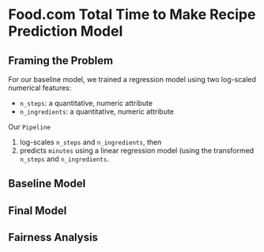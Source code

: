 # Food.com Total Time to Make Recipe Prediction Model

## Framing the Problem
For our baseline model, we trained a regression model using two log-scaled numerical features:
- `n_steps`: a quantitative, numeric attribute
- `n_ingredients`: a quantitative, numeric attribute

Our `Pipeline`
1. log-scales `n_steps` and `n_ingredients`, then
2. predicts `minutes` using a linear regression model (using the transformed `n_steps` and `n_ingredients`.


## Baseline Model

## Final Model

## Fairness Analysis

